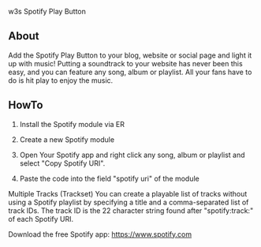 w3s Spotify Play Button

About
-----
Add the Spotify Play Button to your blog, website or social page and light it up with music!
Putting a soundtrack to your website has never been this easy, and you can feature any song, album or playlist. All your fans have to do is hit play to enjoy the music.


HowTo
-----

1. Install the Spotify module via ER

2. Create a new Spotify module

2. Open Your Spotify app and right click any song, album or playlist and select "Copy Spotify URI".

2. Paste the code into the field "spotify uri" of the module


Multiple Tracks (Trackset)
You can create a playable list of tracks without using a Spotify playlist by specifying a title and a comma-separated list of track IDs. The track ID is the 22 character string found after "spotify:track:" of each Spotify URI.

Download the free Spotify app: https://www.spotify.com
